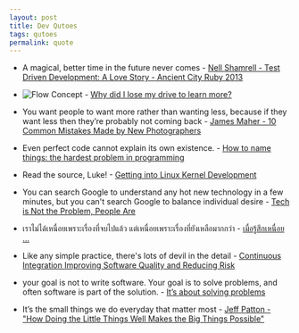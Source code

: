 ```yaml
---
layout: post
title: Dev Qutoes
tags: qutoes
permalink: quote
---
```


* A magical, better time in the future never comes - [Nell Shamrell -
  Test Driven Development: A Love Story - Ancient City Ruby
2013](https://www.youtube.com/watch?v=nBtO1UOK9Hs)

* ![Flow
Concept](https://qph.is.quoracdn.net/main-qimg-4192549704b97fa8e80152d6e463a4c1?convert_to_webp=true) - [Why did I lose my drive to learn
more?](https://www.quora.com/Why-did-I-lose-my-drive-to-learn-more/answer/Shreyas-Saxena-1)

* You want people to want more rather than wanting less, because if they
want less then they’re probably not coming back - [James Maher - 10 Common Mistakes Made by New Photographers](http://digital-photography-school.com/10-common-mistakes-made-by-new-photographers/)

* Even perfect code cannot explain its own existence. - [How to name
things: the hardest problem in
programming](http://www.slideshare.net/pirhilton/how-to-name-things-the-hardest-problem-in-programming)

* Read the source, Luke! - [Getting into Linux Kernel Development](https://www.cyphar.com/blog/post/getting-into-linux-kernel-development)

* You can search Google to understand any hot new technology in a few
minutes, but you can't search Google to balance individual desire -
[Tech is Not the Problem, People Are](http://www.thoughtworks.com/insights/blog/tech-not-problem-people-are)

* เราไม่ได้เหนื่อยเพราะเรื่องที่จบไปแล้ว แต่เหนื่อยเพราะเรื่องที่ยังเหลือมากกว่า - [เมื่อรู้สึกเหนื่อย …](https://medium.com/life-as-i-feel-it/เมื่อรู้สึกเหนื่อย-c701dac759dc)

* Like any simple practice, there's lots of devil in the detail - [Continuous Integration Improving Software Quality and Reducing Risk](http://martinfowler.com/books/duvall.html)

*  your goal is not to write software. Your goal is to solve problems, and often software is part of the solution. - [It’s about solving problems](http://sicpers.info/2014/01/its-about-solving-problems/)

* It’s the small things we do everyday that matter most - [Jeff Patton - "How Doing the Little Things Well Makes the Big Things Possible"](https://www.youtube.com/watch?v=iM9FLxico1I)
